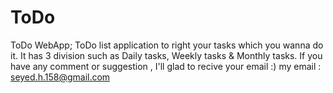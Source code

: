 # ToDo
ToDo WebApp;
ToDo list application to right your tasks which you wanna do it.
It has 3 division such as Daily tasks, Weekly tasks & Monthly tasks.
If you have any comment or suggestion , I'll glad to recive your email :)
 my email : seyed.h.158@gmail.com
